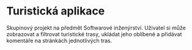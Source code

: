 # Turistická aplikace
Skupinový projekt na předmět Softwarové inženýrství. Uživatel si může zobrazovat a filtrovat turistické trasy, ukládat jeho oblíbené a přidávat komentáře na stránkách jednotlivých tras.
